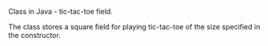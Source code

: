 Class in Java - tic-tac-toe field.

The class stores a square field for playing tic-tac-toe of the size specified in the constructor.
